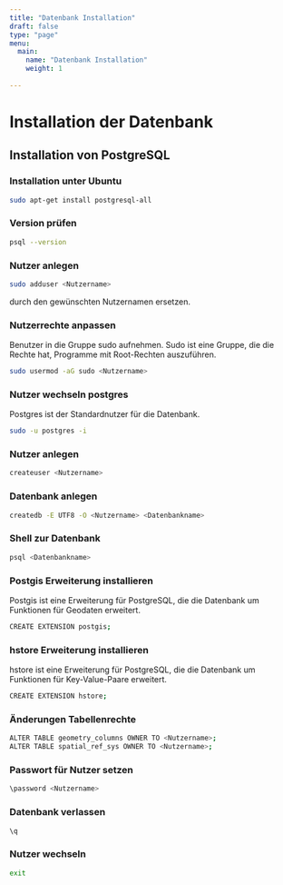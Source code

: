 ```yaml
---
title: "Datenbank Installation"
draft: false
type: "page"
menu: 
  main:
    name: "Datenbank Installation"
    weight: 1
    
---
```

# Installation der Datenbank

## Installation von PostgreSQL

### Installation unter Ubuntu

```bash
sudo apt-get install postgresql-all
```
### Version prüfen

```bash
psql --version
```

### Nutzer anlegen

```bash
sudo adduser <Nutzername>
```

<Nutzername> durch den gewünschten Nutzernamen ersetzen.

### Nutzerrechte anpassen
Benutzer in die Gruppe sudo aufnehmen.
Sudo ist eine Gruppe, die die Rechte hat, Programme mit Root-Rechten auszuführen.

```bash
sudo usermod -aG sudo <Nutzername>
```

### Nutzer wechseln postgres
Postgres ist der Standardnutzer für die Datenbank.
```bash
sudo -u postgres -i
```
### Nutzer anlegen
```bash
createuser <Nutzername>
```
### Datenbank anlegen
```bash
createdb -E UTF8 -O <Nutzername> <Datenbankname>
```
### Shell zur Datenbank
```bash
psql <Datenbankname>
```
### Postgis Erweiterung installieren
Postgis ist eine Erweiterung für PostgreSQL, die die Datenbank um Funktionen für Geodaten erweitert.

```bash
CREATE EXTENSION postgis;
```

### hstore Erweiterung installieren
hstore ist eine Erweiterung für PostgreSQL, die die Datenbank um Funktionen für Key-Value-Paare erweitert.

```bash
CREATE EXTENSION hstore;
```

### Änderungen Tabellenrechte
```bash
ALTER TABLE geometry_columns OWNER TO <Nutzername>;
ALTER TABLE spatial_ref_sys OWNER TO <Nutzername>;
```
### Passwort für Nutzer setzen
```bash
\password <Nutzername>
```
### Datenbank verlassen
```bash
\q
```
### Nutzer wechseln
```bash
exit
```






